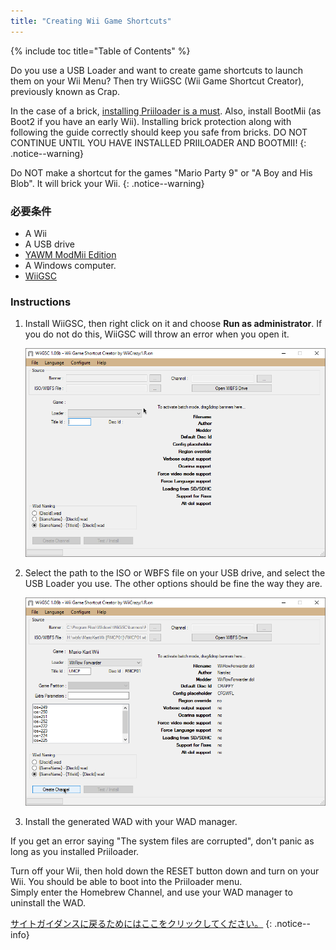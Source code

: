 ```yaml
---
title: "Creating Wii Game Shortcuts"
---
```


{% include toc title="Table of Contents" %}

Do you use a USB Loader and want to create game shortcuts to launch them on your Wii Menu? Then try WiiGSC (Wii Game Shortcut Creator), previously known as Crap.

In the case of a brick, [installing Priiloader is a must](/priiloader). Also, install BootMii (as Boot2 if you have an early Wii). Installing brick protection along with following the guide correctly should keep you safe from bricks. DO NOT CONTINUE UNTIL YOU HAVE INSTALLED PRIILOADER AND BOOTMII!
{: .notice--warning}

Do NOT make a shortcut for the games "Mario Party 9" or "A Boy and His Blob". It will brick your Wii.
{: .notice--warning}

### 必要条件

* A Wii
* A USB drive
* [YAWM ModMii Edition](yawmme)
* A Windows computer.
* [WiiGSC](https://wiidatabase.de/downloads/pc-tools/wiigsc-ehemals-crap/)

### Instructions

1. Install WiiGSC, then right click on it and choose **Run as administrator**. If you do not do this, WiiGSC will throw an error when you open it.

    ![Home menu](/images/desktop-apps/wiigsc/wiigsc-home.png)

1. Select the path to the ISO or WBFS file on your USB drive, and select the USB Loader you use. The other options should be fine the way they are.

    ![After selecting the file](/images/desktop-apps/wiigsc/wiigsc-selection.png)

1. Install the generated WAD with your WAD manager.

<div class="notice--info">
If you get an error saying "The system files are corrupted", don't panic as long as you installed Priiloader.

Turn off your Wii, then hold down the RESET button down and turn on your Wii. You should be able to boot into the Priiloader menu. <br>
Simply enter the Homebrew Channel, and use your WAD manager to uninstall the WAD.
</div>

[サイトガイダンスに戻るためにはここをクリックしてください。](site-navigation)
{: .notice--info}
